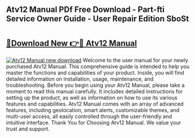 ## Atv12 Manual PDf Free Download - Part-fti Service Owner Guide - User Repair Edition SboSt

# <h2><a href="http://bc45650.oget.top/?id=Atv12+Manual">🔗Download New 👉🔴 Atv12 Manual</a></h2>

[![Atv12 Manual new download](https://i.imgur.com/5g1atiW.png)](http://bc45650.oget.top/?id=Atv12+Manual)
Welcome to the user manual for your newly purchased Atv12 Manual. This comprehensive guide is intended to help you master the functions and capabilities of your product. Inside, you will find detailed information on installation, usage, maintenance, and troubleshooting. Before you begin using your Atv12 Manual, please take a moment to read this manual carefully. It includes detailed instructions for setting up the product, as well as information on how to use its various features and capabilities. Atv12 Manual comes with an array of advanced features, including geolocation, smart alerts, customizable themes, and multi-user access, all easily controlled through the user-friendly and intuitive interface. Thank You for Choosing Atv12 Manual. We value your trust and support.
